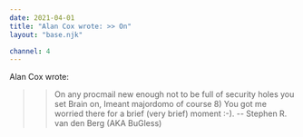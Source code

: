 ```yaml
---
date: 2021-04-01
title: "Alan Cox wrote: >> On"
layout: "base.njk"

channel: 4
---
```


Alan Cox wrote:
>> On any procmail new enough not to be full of security holes you set
>Brain on, Imeant majordomo of course 8)
You got me worried there for a brief (very brief) moment :-).
	-- Stephen R. van den Berg (AKA BuGless)

